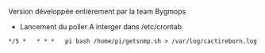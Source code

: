 Version développée entièrement par la team Bygmops 

- Lancement du poller
A interger dans /etc/crontab
```
*/5 *   * * *   pi bash /home/pi/getsnmp.sh > /var/log/cactireborn.log
```
